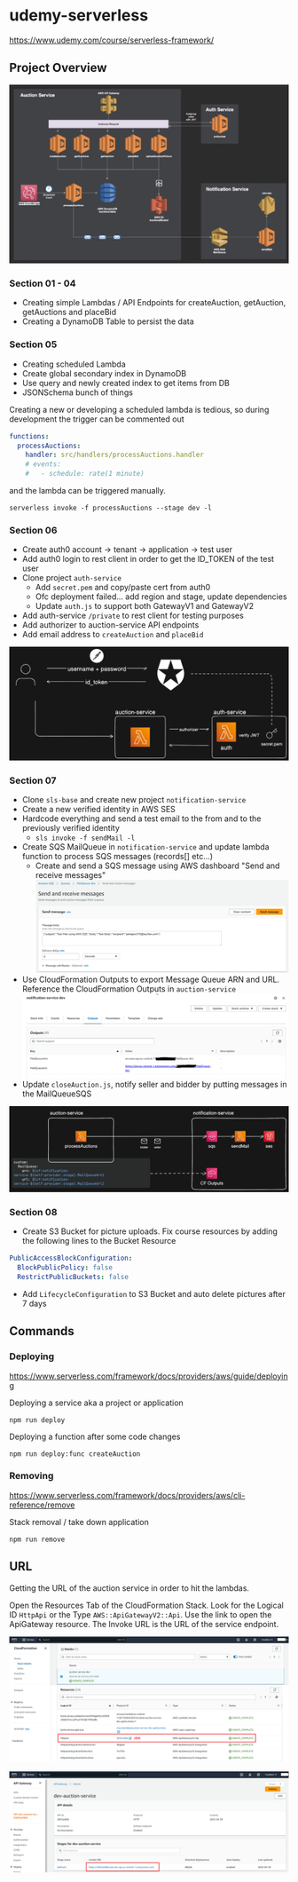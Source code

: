 # udemy-serverless

https://www.udemy.com/course/serverless-framework/

## Project Overview

![](docs/images/project-overview.png)

### Section 01 - 04

- Creating simple Lambdas / API Endpoints for createAuction, getAuction, getAuctions and placeBid
- Creating a DynamoDB Table to persist the data

### Section 05

- Creating scheduled Lambda
- Create global secondary index in DynamoDB
- Use query and newly created index to get items from DB
- JSONSchema bunch of things

Creating a new or developing a scheduled lambda is tedious, so during development the trigger can be commented out

```yml
functions:
  processAuctions:
    handler: src/handlers/processAuctions.handler
    # events:
    #   - schedule: rate(1 minute)
```

and the lambda can be triggered manually.

```
serverless invoke -f processAuctions --stage dev -l
```

### Section 06

- Create auth0 account -> tenant -> application -> test user
- Add auth0 login to rest client in order to get the ID_TOKEN of the test user
- Clone project `auth-service`
  - Add `secret.pem` and copy/paste cert from auth0
  - Ofc deployment failed... add region and stage, update dependencies
  - Update `auth.js` to support both GatewayV1 and GatewayV2
- Add auth-service `/private` to rest client for testing purposes
- Add authorizer to auction-service API endpoints
- Add email address to `createAuction` and `placeBid`

![](docs/images/auth0-auth-auction.png)

### Section 07

- Clone `sls-base` and create new project `notification-service`
- Create a new verified identity in AWS SES
- Hardcode everything and send a test email to the from and to the previously verified identity
  - `sls invoke -f sendMail -l`
- Create SQS MailQueue in `notification-service` and update lambda function to process SQS messages (records[] etc...)
  - Create and send a SQS message using AWS dashboard "Send and receive messages" ![](docs/images/sqs-send-msg.PNG)
- Use CloudFormation Outputs to export Message Queue ARN and URL. Reference the CloudFormation Outputs in `auction-service` ![](docs/images/cloudformation-outputs.PNG)
- Update `closeAuction.js`, notify seller and bidder by putting messages in the MailQueueSQS

![](docs/images/auction-notification.png)

### Section 08

- Create S3 Bucket for picture uploads. Fix course resources by adding the following lines to the Bucket Resource

```yml
PublicAccessBlockConfiguration:
  BlockPublicPolicy: false
  RestrictPublicBuckets: false
```

- Add `LifecycleConfiguration` to S3 Bucket and auto delete pictures after 7 days

## Commands

### Deploying

https://www.serverless.com/framework/docs/providers/aws/guide/deploying

Deploying a service aka a project or application

```
npm run deploy
```

Deploying a function after some code changes

```
npm run deploy:func createAuction
```

### Removing

https://www.serverless.com/framework/docs/providers/aws/cli-reference/remove

Stack removal / take down application

```
npm run remove
```

## URL

Getting the URL of the auction service in order to hit the lambdas.

Open the Resources Tab of the CloudFormation Stack. Look for the Logical ID `HttpApi` or the Type `AWS::ApiGatewayV2::Api`. Use the link to open the ApiGateway resource. The Invoke URL is the URL of the service endpoint.

![](docs/images/url_1_cloudformation.PNG)

![](docs/images/url_2_apigateway.PNG)
